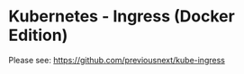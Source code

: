 Kubernetes - Ingress (Docker Edition)
=====================================

Please see: https://github.com/previousnext/kube-ingress
